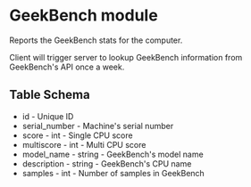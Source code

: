 GeekBench module
==========

Reports the GeekBench stats for the computer. 

Client will trigger server to lookup GeekBench information from GeekBench's API once a week.

Table Schema
---
* id - Unique ID
* serial_number - Machine's serial number
* score - int - Single CPU score
* multiscore - int - Multi CPU score
* model_name - string - GeekBench's model name
* description - string - GeekBench's CPU name
* samples - int - Number of samples in GeekBench
